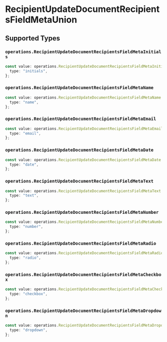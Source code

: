 # RecipientUpdateDocumentRecipientsFieldMetaUnion


## Supported Types

### `operations.RecipientUpdateDocumentRecipientsFieldMetaInitials`

```typescript
const value: operations.RecipientUpdateDocumentRecipientsFieldMetaInitials = {
  type: "initials",
};
```

### `operations.RecipientUpdateDocumentRecipientsFieldMetaName`

```typescript
const value: operations.RecipientUpdateDocumentRecipientsFieldMetaName = {
  type: "name",
};
```

### `operations.RecipientUpdateDocumentRecipientsFieldMetaEmail`

```typescript
const value: operations.RecipientUpdateDocumentRecipientsFieldMetaEmail = {
  type: "email",
};
```

### `operations.RecipientUpdateDocumentRecipientsFieldMetaDate`

```typescript
const value: operations.RecipientUpdateDocumentRecipientsFieldMetaDate = {
  type: "date",
};
```

### `operations.RecipientUpdateDocumentRecipientsFieldMetaText`

```typescript
const value: operations.RecipientUpdateDocumentRecipientsFieldMetaText = {
  type: "text",
};
```

### `operations.RecipientUpdateDocumentRecipientsFieldMetaNumber`

```typescript
const value: operations.RecipientUpdateDocumentRecipientsFieldMetaNumber = {
  type: "number",
};
```

### `operations.RecipientUpdateDocumentRecipientsFieldMetaRadio`

```typescript
const value: operations.RecipientUpdateDocumentRecipientsFieldMetaRadio = {
  type: "radio",
};
```

### `operations.RecipientUpdateDocumentRecipientsFieldMetaCheckbox`

```typescript
const value: operations.RecipientUpdateDocumentRecipientsFieldMetaCheckbox = {
  type: "checkbox",
};
```

### `operations.RecipientUpdateDocumentRecipientsFieldMetaDropdown`

```typescript
const value: operations.RecipientUpdateDocumentRecipientsFieldMetaDropdown = {
  type: "dropdown",
};
```

